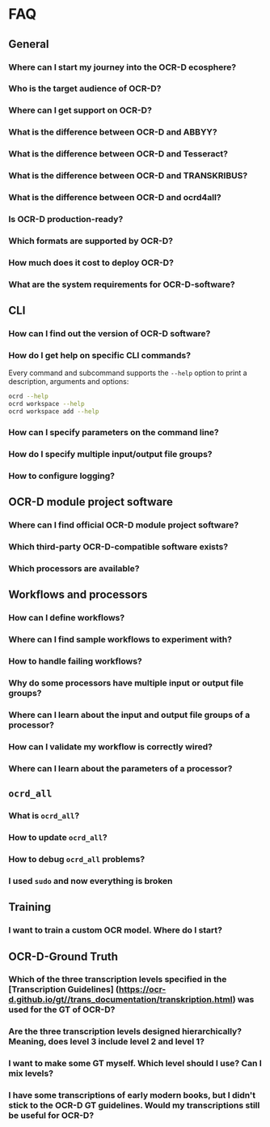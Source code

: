 # FAQ

## General

### Where can I start my journey into the OCR-D ecosphere?

### Who is the target audience of OCR-D?

### Where can I get support on OCR-D?

### What is the difference between OCR-D and ABBYY?

### What is the difference between OCR-D and Tesseract?

### What is the difference between OCR-D and TRANSKRIBUS?

### What is the difference between OCR-D and ocrd4all?

### Is OCR-D production-ready?

### Which formats are supported by OCR-D?

### How much does it cost to deploy OCR-D?

### What are the system requirements for OCR-D-software?

## CLI

### How can I find out the version of OCR-D software?

### How do I get help on specific CLI commands?

Every command and subcommand supports the `--help` option to print a description, arguments and options:

```sh
ocrd --help
ocrd workspace --help
ocrd workspace add --help
```

### How can I specify parameters on the command line?

### How do I specify multiple input/output file groups?

### How to configure logging?

## OCR-D module project software

### Where can I find official OCR-D module project software?

### Which third-party OCR-D-compatible software exists?

### Which processors are available?

## Workflows and processors

### How can I define workflows?

### Where can I find sample workflows to experiment with?

### How to handle failing workflows?

### Why do some processors have multiple input or output file groups?

### Where can I learn about the input and output file groups of a processor?

### How can I validate my workflow is correctly wired?

### Where can I learn about the parameters of a processor?

## `ocrd_all`

### What is `ocrd_all`?

### How to update `ocrd_all`?

### How to debug `ocrd_all` problems?

### I used `sudo` and now everything is broken

## Training

### I want to train a custom OCR model. Where do I start?

## OCR-D-Ground Truth

### Which of the three transcription levels specified in the [Transcription Guidelines] (https://ocr-d.github.io/gt//trans_documentation/transkription.html) was used for the GT of OCR-D?

### Are the three transcription levels designed hierarchically? Meaning, does level 3 include level 2 and level 1?

### I want to make some GT myself. Which level should I use? Can I mix levels?

### I have some transcriptions of early modern books, but I didn't stick to the OCR-D GT guidelines. Would my transcriptions still be useful for OCR-D?
